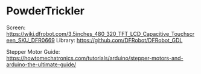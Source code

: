 # PowderTrickler

Screen: https://wiki.dfrobot.com/3.5inches_480_320_TFT_LCD_Capacitive_Touchscreen_SKU_DFR0669
Library: https://github.com/DFRobot/DFRobot_GDL

Stepper Motor Guide: https://howtomechatronics.com/tutorials/arduino/stepper-motors-and-arduino-the-ultimate-guide/